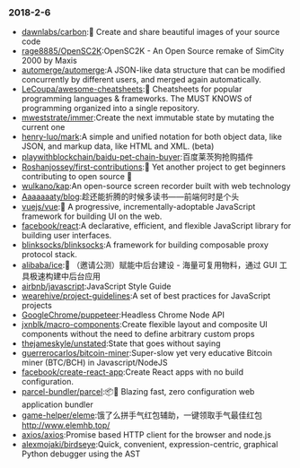 ### 2018-2-6 
* [dawnlabs/carbon](https://github.com//dawnlabs/carbon):🎨 Create and share beautiful images of your source code 
* [rage8885/OpenSC2K](https://github.com//rage8885/OpenSC2K):OpenSC2K - An Open Source remake of SimCity 2000 by Maxis 
* [automerge/automerge](https://github.com//automerge/automerge):A JSON-like data structure that can be modified concurrently by different users, and merged again automatically. 
* [LeCoupa/awesome-cheatsheets](https://github.com//LeCoupa/awesome-cheatsheets):🚀 Cheatsheets for popular programming languages & frameworks. The MUST KNOWS of programming organized into a single repository. 
* [mweststrate/immer](https://github.com//mweststrate/immer):Create the next immutable state by mutating the current one 
* [henry-luo/mark](https://github.com//henry-luo/mark):A simple and unified notation for both object data, like JSON, and markup data, like HTML and XML. (beta) 
* [playwithblockchain/baidu-pet-chain-buyer](https://github.com//playwithblockchain/baidu-pet-chain-buyer):百度莱茨狗抢购插件 
* [Roshanjossey/first-contributions](https://github.com//Roshanjossey/first-contributions):🚀 Yet another project to get beginners contributing to open source 🔰 
* [wulkano/kap](https://github.com//wulkano/kap):An open-source screen recorder built with web technology 
* [Aaaaaaaty/blog](https://github.com//Aaaaaaaty/blog):趁还能折腾的时候多读书——前端何时是个头 
* [vuejs/vue](https://github.com//vuejs/vue):🖖 A progressive, incrementally-adoptable JavaScript framework for building UI on the web. 
* [facebook/react](https://github.com//facebook/react):A declarative, efficient, and flexible JavaScript library for building user interfaces. 
* [blinksocks/blinksocks](https://github.com//blinksocks/blinksocks):A framework for building composable proxy protocol stack. 
* [alibaba/ice](https://github.com//alibaba/ice):🚀 （邀请公测）赋能中后台建设 - 海量可复用物料，通过 GUI 工具极速构建中后台应用 
* [airbnb/javascript](https://github.com//airbnb/javascript):JavaScript Style Guide 
* [wearehive/project-guidelines](https://github.com//wearehive/project-guidelines):A set of best practices for JavaScript projects 
* [GoogleChrome/puppeteer](https://github.com//GoogleChrome/puppeteer):Headless Chrome Node API 
* [jxnblk/macro-components](https://github.com//jxnblk/macro-components):Create flexible layout and composite UI components without the need to define arbitrary custom props 
* [thejameskyle/unstated](https://github.com//thejameskyle/unstated):State that goes without saying 
* [guerrerocarlos/bitcoin-miner](https://github.com//guerrerocarlos/bitcoin-miner):Super-slow yet very educative Bitcoin miner (BTC/BCH) in Javascript/NodeJS 
* [facebook/create-react-app](https://github.com//facebook/create-react-app):Create React apps with no build configuration. 
* [parcel-bundler/parcel](https://github.com//parcel-bundler/parcel):📦🚀 Blazing fast, zero configuration web application bundler 
* [game-helper/eleme](https://github.com//game-helper/eleme):饿了么拼手气红包辅助，一键领取手气最佳红包 http://www.elemhb.top/ 
* [axios/axios](https://github.com//axios/axios):Promise based HTTP client for the browser and node.js 
* [alexmojaki/birdseye](https://github.com//alexmojaki/birdseye):Quick, convenient, expression-centric, graphical Python debugger using the AST 
